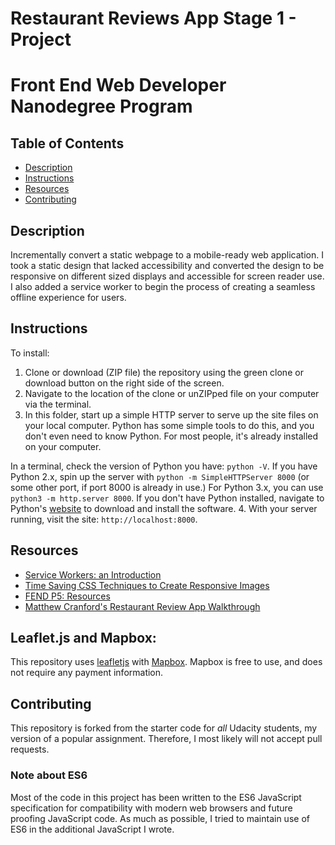# Restaurant Reviews App Stage 1 - Project

Front End Web Developer Nanodegree Program
==========================================

## Table of Contents

* [Description](#description)
* [Instructions](#instructions)
* [Resources](#resources)
* [Contributing](#contributing)

## Description

 Incrementally convert a static webpage to a mobile-ready web application. I took a static design that lacked accessibility and converted the design to be responsive on different sized displays and accessible for screen reader use. I also added a service worker to begin the process of creating a seamless offline experience for users.

## Instructions

To install:
1. Clone or download (ZIP file) the repository using the green clone or download button on the right side of the screen.
2. Navigate to the location of the clone or unZIPped file on your computer via the terminal.
3. In this folder, start up a simple HTTP server to serve up the site files on your local computer. Python has some simple tools to do this, and you don't even need to know Python. For most people, it's already installed on your computer.

In a terminal, check the version of Python you have: `python -V`. If you have Python 2.x, spin up the server with `python -m SimpleHTTPServer 8000` (or some other port, if port 8000 is already in use.) For Python 3.x, you can use `python3 -m http.server 8000`. If you don't have Python installed, navigate to Python's [website](https://www.python.org/) to download and install the software.
4. With your server running, visit the site: `http://localhost:8000`.

<!--Project page can't be viewed b/c there is noPython server running (I think)  -->
<!-- To view click here: [Restaurant Reviews App](https://ypadron.github.io/mws-restaurant-stage-1/) -->

## Resources

* [Service Workers: an Introduction](https://developers.google.com/web/fundamentals/primers/service-workers/)
* [Time Saving CSS Techniques to Create Responsive Images](https://medium.freecodecamp.org/time-saving-css-techniques-to-create-responsive-images-ebb1e84f90d5)
* [FEND P5: Resources](https://www.diigo.com/outliner/fjslyn/Udacity-Restaurant-Reviews-App-(project-%235)?key=zqiopam1yz)
* [Matthew Cranford's Restaurant Review App Walkthrough](https://matthewcranford.com/restaurant-reviews-app-walkthrough-part-4-service-workers/)

## Leaflet.js and Mapbox:

This repository uses [leafletjs](https://leafletjs.com/) with [Mapbox](https://www.mapbox.com/). Mapbox is free to use, and does not require any payment information.

## Contributing

This repository is forked from the starter code for _all_ Udacity students, my version of a popular assignment. Therefore,
I most likely will not accept pull requests.

<!-- For details, check out [CONTRIBUTING.md](CONTRIBUTING.md). -->

### Note about ES6

Most of the code in this project has been written to the ES6 JavaScript specification for compatibility with modern web browsers and future proofing JavaScript code. As much as possible, I tried to maintain use of ES6 in the additional JavaScript I wrote.
